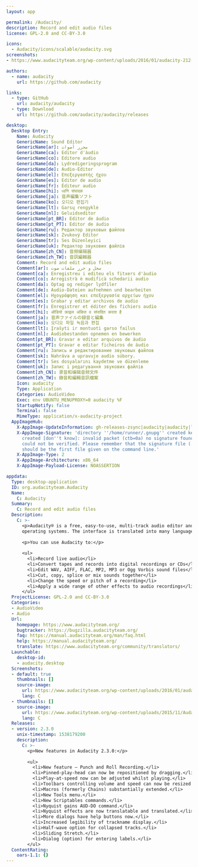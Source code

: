```yaml
---
layout: app

permalink: /Audacity/
description: Record and edit audio files
license: GPL-2.0 and CC-BY-3.0

icons:
  - Audacity/icons/scalable/audacity.svg
screenshots:
- https://www.audacityteam.org/wp-content/uploads/2016/01/audacity-212-linux.png

authors:
  - name: audacity
    url: https://github.com/audacity

links:
  - type: GitHub
    url: audacity/audacity
  - type: Download
    url: https://github.com/audacity/audacity/releases

desktop:
  Desktop Entry:
    Name: Audacity
    GenericName: Sound Editor
    GenericName[ar]: محرر أصوات
    GenericName[ca]: Editor d'àudio
    GenericName[co]: Editore audio
    GenericName[da]: Lydredigeringsprogram
    GenericName[de]: Audio-Editor
    GenericName[el]: Επεξεργαστής ήχου
    GenericName[es]: Editor de audio
    GenericName[fr]: Éditeur audio
    GenericName[hi]: ध्वनि संपादक
    GenericName[ja]: 音声編集ソフト
    GenericName[ko]: 오디오 편집기
    GenericName[lt]: Garsų rengyklė
    GenericName[nl]: Geluidseditor
    GenericName[pt_BR]: Editor de áudio
    GenericName[pt_PT]: Editor de áudio
    GenericName[ru]: Редактор звуковых файлов
    GenericName[sk]: Zvukový Editor
    GenericName[tr]: Ses Düzenleyici
    GenericName[uk]: Редактор звукових файлів
    GenericName[zh_CN]: 音频编辑器
    GenericName[zh_TW]: 音訊編輯器
    Comment: Record and edit audio files
    Comment[ar]: سجل و حرر ملفات صوت
    Comment[ca]: Enregistreu i editeu els fitxers d'àudio
    Comment[co]: Arregistrà è mudificà schedarii audio
    Comment[da]: Optag og rediger lydfiler
    Comment[de]: Audio-Dateien aufnehmen und bearbeiten
    Comment[el]: Ηχογράφηση και επεξεργασία αρχείων ήχου
    Comment[es]: Grabar y editar archivos de audio
    Comment[fr]: Enregistrer et éditer des fichiers audio
    Comment[hi]: ऑडियो फ़ाइल अंकित व संपादित करता है
    Comment[ja]: 音声ファイルの録音と編集
    Comment[ko]: 오디오 파일 녹음과 편집
    Comment[lt]: Įrašyti ir montuoti garso failus
    Comment[nl]: Audiobestanden opnemen en bewerken
    Comment[pt_BR]: Gravar e editar arquivos de áudio
    Comment[pt_PT]: Gravar e editar ficheiros de áudio
    Comment[ru]: Запись и редактирование звуковых файлов
    Comment[sk]: Nahráva a upravuje audio súbory.
    Comment[tr]: Ses dosyalarını kaydetme ve düzenleme
    Comment[uk]: Запис і редагування звукових файлів
    Comment[zh_CN]: 录音和编辑音频文件
    Comment[zh_TW]: 錄音和編輯音訊檔案
    Icon: audacity
    Type: Application
    Categories: AudioVideo
    Exec: env UBUNTU_MENUPROXY=0 audacity %F
    StartupNotify: false
    Terminal: false
    MimeType: application/x-audacity-project
  AppImageHub:
    X-AppImage-UpdateInformation: gh-releases-zsync|audacity|audacity|latest|audacity-linux-*-x86_64.AppImage.zsync
    X-AppImage-Signature: 'directory ''/home/runner/.gnupg'' created keybox ''/home/runner/.gnupg/pubring.kbx''
      created [don''t know]: invalid packet (ctb=0a) no signature found the signature
      could not be verified. Please remember that the signature file (.sig or .asc)
      should be the first file given on the command line.'
    X-AppImage-Type: 2
    X-AppImage-Architecture: x86_64
    X-AppImage-Payload-License: NOASSERTION

appdata:
  Type: desktop-application
  ID: org.audacityteam.Audacity
  Name:
    C: Audacity
  Summary:
    C: Record and edit audio files
  Description:
    C: >-
      <p>Audacity® is a free, easy-to-use, multi-track audio editor and recorder for Windows, Mac OS X, GNU/Linux and other
      operating systems. The interface is translated into many languages.</p>
  
      <p>You can use Audacity to:</p>
  
      <ul>
        <li>Record live audio</li>
        <li>Convert tapes and records into digital recordings or CDs</li>
        <li>Edit WAV, AIFF, FLAC, MP2, MP3 or Ogg Vorbis sound files</li>
        <li>Cut, copy, splice or mix sounds together</li>
        <li>Change the speed or pitch of a recording</li>
        <li>Apply a wide range of other effects to audio recordings</li>
      </ul>
  ProjectLicense: GPL-2.0 and CC-BY-3.0
  Categories:
  - AudioVideo
  - Audio
  Url:
    homepage: https://www.audacityteam.org/
    bugtracker: https://bugzilla.audacityteam.org/
    faq: https://manual.audacityteam.org/man/faq.html
    help: https://manual.audacityteam.org/
    translate: https://www.audacityteam.org/community/translators/
  Launchable:
    desktop-id:
    - audacity.desktop
  Screenshots:
  - default: true
    thumbnails: []
    source-image:
      url: https://www.audacityteam.org/wp-content/uploads/2016/01/audacity-212-linux.png
      lang: C
  - thumbnails: []
    source-image:
      url: https://www.audacityteam.org/wp-content/uploads/2015/11/Audacity-2-2-0-on-Linux.png
      lang: C
  Releases:
  - version: 2.3.0
    unix-timestamp: 1538179200
    description:
      C: >-
        <p>New features in Audacity 2.3.0:</p>
  
        <ul>
          <li>New feature – Punch and Roll Recording.</li>
          <li>Pinned-play-head can now be repositioned by dragging.</li>
          <li>Play-at-speed now can be adjusted whilst playing.</li>
          <li>Toolbars controlling volume and speed can now be resized for greater precision.</li>
          <li>Macros (formerly Chains) substantially extended.</li>
          <li>New Tools menu.</li>
          <li>New Scriptables commands.</li>
          <li>Nyquist gains AUD-DO command.</li>
          <li>Nyquist effects are now translatable and translated.</li>
          <li>More dialogs have help buttons now.</li>
          <li>Increased legibility of trackname display.</li>
          <li>Half-wave option for collapsed tracks.</li>
          <li>Sliding Stretch.</li>
          <li>Dialog (option) for entering labels.</li>
        </ul>
  ContentRating:
    oars-1.1: {}
---
```

